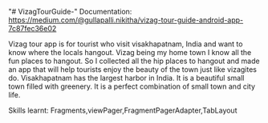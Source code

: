 "# VizagTourGuide-" 
Documentation: https://medium.com/@gullapalli.nikitha/vizag-tour-guide-android-app-7c87fec36e02

Vizag tour app is for tourist who visit visakhapatnam, India and want to know where the locals hangout. Vizag being my home town I know all the fun places to hangout. So I collected all the hip places to hangout and made an app that will help tourists enjoy the beauty of the town just like vizagites do. Visakhapatnam has the largest harbor in India. It is a beautiful small town filled with greenery. It is a perfect combination of small town and city life.

Skills learnt: Fragments,viewPager,FragmentPagerAdapter,TabLayout
